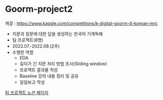 # Goorm-project2
캐글 : https://www.kaggle.com/competitions/k-digital-goorm-4-korean-mrc

- 지문과 질문에 대한 답을 생성하는 한국어 기계독해
- 팀 프로젝트(8명)
- 2022.07.-2022.08.(2주)
- 수행한 역할
    - EDA
    - 길이가 긴 지문 처리 방법 조사(Sliding window)
    - 프로젝트 결과물 작성
    - Baseline 강의 내용 정리 및 공유
    - 일일보고 작성

[팀 프로젝트 노션 페이지](https://goorm.notion.site/GPT-3-dcb0a4c0c5584ea3882fdab4e0f61da8)